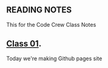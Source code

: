 ## READING NOTES
This for the Code Crew Class Notes

## [Class 01](/Reading-Notes/Class01).

Today we're making Github pages site
